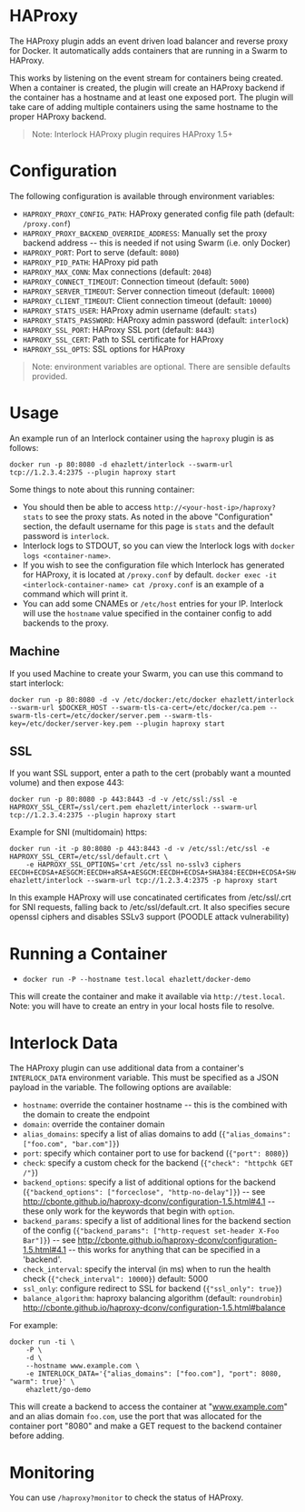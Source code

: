 # HAProxy
The HAProxy plugin adds an event driven load balancer and reverse proxy for
Docker.  It automatically adds containers that are running in a Swarm to
HAProxy.

This works by listening on the event stream for containers being created. When a
container is created, the plugin will create an HAProxy backend if the container
has a hostname and at least one exposed port.  The plugin will take care of
adding multiple containers using the same hostname to the proper HAProxy
backend.

 > Note: Interlock HAProxy plugin requires HAProxy 1.5+

# Configuration
The following configuration is available through environment variables:

- `HAPROXY_PROXY_CONFIG_PATH`: HAProxy generated config file path (default: `/proxy.conf`)
- `HAPROXY_PROXY_BACKEND_OVERRIDE_ADDRESS`: Manually set the proxy backend address -- this is needed if not using Swarm (i.e. only Docker)
- `HAPROXY_PORT`: Port to serve (default: `8080`)
- `HAPROXY_PID_PATH`: HAProxy pid path
- `HAPROXY_MAX_CONN`: Max connections (default: `2048`)
- `HAPROXY_CONNECT_TIMEOUT`: Connection timeout (default: `5000`)
- `HAPROXY_SERVER_TIMEOUT`: Server connection timeout (default: `10000`)
- `HAPROXY_CLIENT_TIMEOUT`: Client connection timeout (default: `10000`)
- `HAPROXY_STATS_USER`: HAProxy admin username (default: `stats`)
- `HAPROXY_STATS_PASSWORD`: HAProxy admin password (default: `interlock`)
- `HAPROXY_SSL_PORT`: HAProxy SSL port (default: `8443`)
- `HAPROXY_SSL_CERT`: Path to SSL certificate for HAProxy
- `HAPROXY_SSL_OPTS`: SSL options for HAProxy

> Note: environment variables are optional.  There are sensible defaults provided.

# Usage

An example run of an Interlock container using the `haproxy` plugin is as follows:

`docker run -p 80:8080 -d ehazlett/interlock --swarm-url tcp://1.2.3.4:2375 --plugin haproxy start`

Some things to note about this running container:

- You should then be able to access `http://<your-host-ip>/haproxy?stats` to see
  the proxy stats.  As noted in the above "Configuration" section, the default
  username for this page is `stats` and the default password is `interlock`.
- Interlock logs to STDOUT, so you can view the Interlock logs with `docker logs
  <container-name>`.
- If you wish to see the configuration file which Interlock has generated for
  HAProxy, it is located at `/proxy.conf` by default.  `docker exec -it
  <interlock-container-name> cat /proxy.conf` is an example of a command which will
  print it.
- You can add some CNAMEs or `/etc/host` entries for your IP.  Interlock will
  use the `hostname` value specified in the container config to add backends to
  the proxy.

## Machine

If you used Machine to create your Swarm, you can use this command to start interlock:

`docker run -p 80:8080 -d -v /etc/docker:/etc/docker ehazlett/interlock --swarm-url $DOCKER_HOST --swarm-tls-ca-cert=/etc/docker/ca.pem --swarm-tls-cert=/etc/docker/server.pem --swarm-tls-key=/etc/docker/server-key.pem --plugin haproxy start`

## SSL

If you want SSL support, enter a path to the cert (probably want a mounted volume) and then expose 443:

`docker run -p 80:8080 -p 443:8443 -d -v /etc/ssl:/ssl -e HAPROXY_SSL_CERT=/ssl/cert.pem ehazlett/interlock --swarm-url tcp://1.2.3.4:2375 --plugin haproxy start`

Example for SNI (multidomain) https:

```
docker run -it -p 80:8080 -p 443:8443 -d -v /etc/ssl:/etc/ssl -e HAPROXY_SSL_CERT=/etc/ssl/default.crt \
    -e HAPROXY_SSL_OPTIONS='crt /etc/ssl no-sslv3 ciphers EECDH+ECDSA+AESGCM:EECDH+aRSA+AESGCM:EECDH+ECDSA+SHA384:EECDH+ECDSA+SHA256:EECDH+aRSA+SHA384:EECDH+aRSA+SHA256:EECDH+aRSA+RC4:EECDH:EDH+aRSA:RC4:!aNULL:!eNULL:!LOW:!3DES:!MD5:!EXP:!PSK:!SRP:!DSS' ehazlett/interlock --swarm-url tcp://1.2.3.4:2375 -p haproxy start
```

In this example HAProxy will use concatinated certificates from /etc/ssl/<hostname>.crt for SNI requests, falling back to /etc/ssl/default.crt.  It also specifies secure openssl ciphers and disables SSLv3 support (POODLE attack vulnerability)

# Running a Container
- `docker run -P --hostname test.local ehazlett/docker-demo`

This will create the container and make it available via `http://test.local`.
Note: you will have to create an entry in your local hosts file to resolve.

# Interlock Data
The HAProxy plugin can use additional data from a container's `INTERLOCK_DATA` 
environment variable.  This must be specified as a JSON payload in the variable.
The following options are available:

- `hostname`: override the container hostname -- this is the combined with the domain to create the endpoint
- `domain`: override the container domain
- `alias_domains`: specify a list of alias domains to add (`{"alias_domains": ["foo.com", "bar.com"]}`)
- `port`: specify which container port to use for backend (`{"port": 8080}`)
- `check`: specify a custom check for the backend (`{"check": "httpchk GET /"}`)
- `backend_options`: specify a list of additional options for the backend (`{"backend_options": ["forceclose", "http-no-delay"]}`) -- see http://cbonte.github.io/haproxy-dconv/configuration-1.5.html#4.1 -- these only work for the keywords that begin with `option`.
- `backend_params`: specify a list of additional lines for the backend section of the config (`{"backend_params": ["http-request set-header X-Foo Bar"]}`) -- see http://cbonte.github.io/haproxy-dconv/configuration-1.5.html#4.1 -- this works for anything that can be specified in a 'backend'.
- `check_interval`: specify the interval (in ms) when to run the health check (`{"check_interval": 10000}`)  default: 5000
- `ssl_only`: configure redirect to SSL for backend (`{"ssl_only": true}`)
- `balance_algorithm`: haproxy balancing algorithm (default: `roundrobin`) http://cbonte.github.io/haproxy-dconv/configuration-1.5.html#balance

For example:

```
docker run -ti \
    -P \
    -d \
    --hostname www.example.com \
    -e INTERLOCK_DATA='{"alias_domains": ["foo.com"], "port": 8080, "warm": true}' \
    ehazlett/go-demo
```

This will create a backend to access the container at "www.example.com" and an alias domain `foo.com`, use the port that was allocated for the container port "8080" and make a GET request to the backend container before adding.

# Monitoring
You can use `/haproxy?monitor` to check the status of HAProxy.
